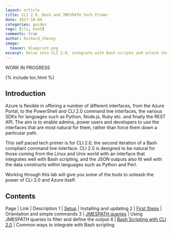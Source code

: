 ```yaml
---
layout: article
title: CLI 2.0, Bash and JMESPATH Tech Primer
date: 2017-10-04
categories: guides
tags: [cli, bash]
comments: true
author: Richard_Cheney
image:
  teaser: blueprint.png
excerpt: Delve into CLI 2.0, integrate with Bash scripts and unlock the power of the JMESPATH queries. 
---
```

WORK IN PROGRESS

{% include toc.html %}

## Introduction

Azure is flexible in offering a number of different interfaces, from the Azure Portal, to the PowerShell and CLI 2.0 command line interfaces, the various SDKs for languages such as Python, Node.js, Ruby etc. and finally the REST API.  The aim is to enable admins, power users and developers to use the interfaces that are most natural for them, rather than force them down a particular path.

This self paced tech primer is for CLI 2.0, the second iteration of a Bash compliant command line interface.  CLI 2.0 is designed to be natural for those coming from the Linux and Unix world with an interface that integrates well with Bash scripting, and the JSON outputs also fit well with the data constructs within languages such as Python and Perl.

Working through this lab will give you some of the tools to unleash the power of CLI 2.0 and Azure itself.

## Contents

Page | Link | Description
1 | <a href="/guides/cli/cli-1-setup" target="_self">Setup</a> | Installing and updating 
2 | <a href="/guides/cli/cli-2-firststeps" target="_self">First Steps</a> | Orientation and simple commands 
3 | <a href="/guides/cli/cli-3-jmespath" target="_self">JMESPATH queries</a> | Using JMESPATH queries to filter and define the output
4 | <a href="/guides/cli/cli-4-bash" target="_self">Bash Scripting with CLI 2.0</a> | Common ways to integrate with Bash scripting 
